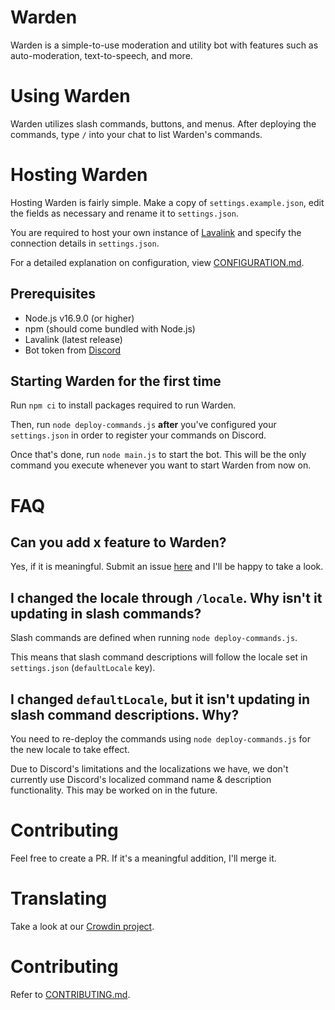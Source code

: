 # Warden
Warden is a simple-to-use moderation and utility bot with features such as auto-moderation, text-to-speech, and more.

# Using Warden
Warden utilizes slash commands, buttons, and menus. After deploying the commands, type `/` into your chat to list Warden's commands.

# Hosting Warden
Hosting Warden is fairly simple. Make a copy of `settings.example.json`, edit the fields as necessary and rename it to `settings.json`.

You are required to host your own instance of [Lavalink](https://github.com/freyacodes/Lavalink) and specify the connection details in `settings.json`.

For a detailed explanation on configuration, view [CONFIGURATION.md](CONFIGURATION.md).

## Prerequisites
- Node.js v16.9.0 (or higher)
- npm (should come bundled with Node.js)
- Lavalink (latest release)
- Bot token from [Discord](https://discord.com/developers/applications)

## Starting Warden for the first time
Run `npm ci` to install packages required to run Warden.

Then, run `node deploy-commands.js` **after** you've configured your `settings.json` in order to register your commands on Discord.

Once that's done, run `node main.js` to start the bot. This will be the only command you execute whenever you want to start Warden from now on.

# FAQ
## Can you add x feature to Warden?
Yes, if it is meaningful. Submit an issue [here](https://github.com/ZapSquared/Warden/issues) and I'll be happy to take a look.

## I changed the locale through `/locale`. Why isn't it updating in slash commands?
Slash commands are defined when running `node deploy-commands.js`.

This means that slash command descriptions will follow the locale set in `settings.json` (`defaultLocale` 
key).

## I changed `defaultLocale`, but it isn't updating in slash command descriptions. Why?
You need to re-deploy the commands using `node deploy-commands.js` for the new locale to take effect.

Due to Discord's limitations and the localizations we have, we don't currently use Discord's localized command name & description functionality. This may be worked on in the future.

# Contributing
Feel free to create a PR. If it's a meaningful addition, I'll merge it.

# Translating
Take a look at our [Crowdin project](https://translate.zptx.icu).

# Contributing
Refer to [CONTRIBUTING.md](CONTRIBUTING.md).

